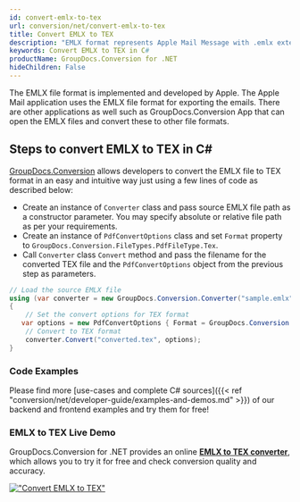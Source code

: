 ```yaml
---
id: convert-emlx-to-tex
url: conversion/net/convert-emlx-to-tex
title: Convert EMLX to TEX
description: "EMLX format represents Apple Mail Message with .emlx extension. Learn how to convert EMLX to TEX file programmatically in C# language using GroupDocs.Conversion for .NET library."
keywords: Convert EMLX to TEX in C#
productName: GroupDocs.Conversion for .NET
hideChildren: False
---
```


The EMLX file format is implemented and developed by Apple. The Apple Mail application uses the EMLX file format for exporting the emails. There are other applications as well such as GroupDocs.Conversion App that can open the EMLX files and convert these to other file formats.

## Steps to convert EMLX to TEX in C#

[GroupDocs.Conversion](https://products.groupdocs.com/conversion/net) allows developers to convert the EMLX file to TEX format in an easy and intuitive way just using a few lines of code as described below:

* Create an instance of `Converter` class and pass source EMLX file path as a constructor parameter. You may specify absolute or relative file path as per your requirements. 
* Create an instance of `PdfConvertOptions` class and set `Format` property to `GroupDocs.Conversion.FileTypes.PdfFileType.Tex`.
* Call `Converter` class `Convert` method and pass the filename for the converted TEX file and the `PdfConvertOptions` object from the previous step as parameters.

```csharp
// Load the source EMLX file
using (var converter = new GroupDocs.Conversion.Converter("sample.emlx"))
{
    // Set the convert options for TEX format
   var options = new PdfConvertOptions { Format = GroupDocs.Conversion.FileTypes.PdfFileType.Tex };
    // Convert to TEX format
    converter.Convert("converted.tex", options);
}
```

### Code Examples

Please find more [use-cases and complete C# sources]({{< ref "conversion/net/developer-guide/examples-and-demos.md" >}}) of our backend and frontend examples and try them for free!

### EMLX to TEX Live Demo

GroupDocs.Conversion for .NET provides an online [**EMLX to TEX converter**](https://products.groupdocs.app/conversion/emlx-to-tex), which allows you to try it for free and check conversion quality and accuracy.

[!["Convert EMLX to TEX"](conversion/net/images/convert-to-tex/convert-emlx-to-tex.png)](https://products.groupdocs.app/conversion/emlx-to-tex)
